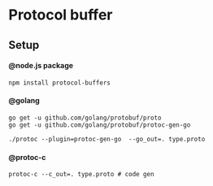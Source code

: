 # Protocol buffer

## Setup

#### @node.js package

`npm install protocol-buffers`

#### @golang

```
go get -u github.com/golang/protobuf/proto
go get -u github.com/golang/protobuf/protoc-gen-go

./protoc --plugin=protoc-gen-go  --go_out=. type.proto
```

#### @protoc-c
```
protoc-c --c_out=. type.proto # code gen
```
